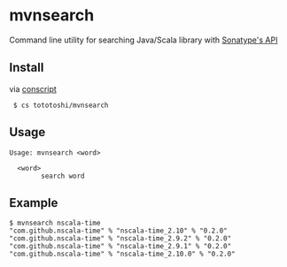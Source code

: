 # mvnsearch

Command line utility for searching Java/Scala library with [Sonatype's API](http://repository.sonatype.org/service/local/data_index?q=maven)

## Install

via [conscript](https://github.com/n8han/conscript/)

```
 $ cs tototoshi/mvnsearch
```

## Usage

```
Usage: mvnsearch <word>

  <word>
        search word
```

## Example

```
$ mvnsearch nscala-time
"com.github.nscala-time" % "nscala-time_2.10" % "0.2.0"
"com.github.nscala-time" % "nscala-time_2.9.2" % "0.2.0"
"com.github.nscala-time" % "nscala-time_2.9.1" % "0.2.0"
"com.github.nscala-time" % "nscala-time_2.10.0" % "0.2.0"
```

